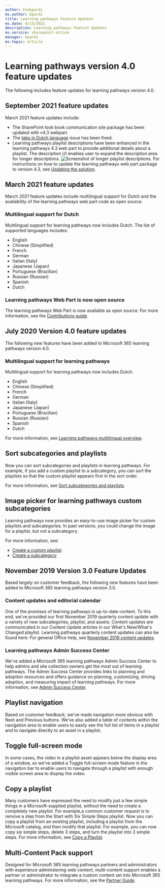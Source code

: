 ```yaml
---
author: blokpardi
ms.author: bpardi
title: Learning pathways Feature Updates
ms.date: 4/13/2021
description: Learning pathways Feature Updates
ms.service: sharepoint-online
manager: bpardi
ms.topic: article
---
```


# Learning pathways version 4.0 feature updates

The following includes feature updates for learning pathways version 4.0.  

## September 2021 feature updates

March 2021 feature updates include:

- The SharePoint look book communication site package has been updated with v4.3 webpart.
- The [tabs in Dutch language](https://github.com/pnp/custom-learning-office-365/issues/566) issue has been fixed.
- Learning pathways playlist descriptions have been enhanced in the learning pathways 4.3 web part to provide additional details about a playlist. The description UI enables user to expand the description area for longer descriptions.
![Screenshot of longer playlist descriptions.](media/enhanced-descriptions.png "Enhanced descriptions")
For instructions on how to update the learning pathways web part package to version 4.3, see [Updating the solution](https://github.com/pnp/custom-learning-office-365#updating-the-solution).

## March 2021 feature updates

March 2021 feature updates include multilingual support for Dutch and the availability of the learning pathways web part code as open source.

### Multilingual support for Dutch

Multilingual support for learning pathways now includes Dutch. The list of supported languages includes:

- English   
- Chinese (Simplified)
- French
- German
- Italian (Italy)
- Japanese (Japan)
- Portuguese (Brazilian)
- Russian (Russian)
- Spanish
- Dutch

### Learning pathways Web Part is now open source

The learning pathways Web Part is now available as open source. For more information, see the [Contributions guide](https://github.com/pnp/custom-learning-office-365#contributions).

## July 2020 Version 4.0 feature updates

The following new features have been added to Microsoft 365 learning pathways version 4.0.

### Multilingual support for learning pathways

Multilingual support for learning pathways now includes Dutch.

- English   
- Chinese (Simplified)
- French
- German
- Italian (Italy)
- Japanese (Japan)
- Portuguese (Brazilian)
- Russian (Russian)
- Spanish
- Dutch

For more information, see [Learning pathways multilingual overview](custom_overview.md).

## Sort subcategories and playlists

Now you can sort subcategories and playlists in learning pathways. For example, if you add a custom playlist to a subcategory, you can sort the playlists so that the custom playlist appears first in the sort order.

For more information, see [Sort subcategories and playlists](custom_sortsubplay.md).

## Image picker for learning pathways custom subcategories

Learning pathways now provides an easy-to-use image picker for custom playlists and subcategories.  In past versions, you could change the image for a playlist, but not a subcategory.  

For more information, see:

- [Create a custom playlist](custom_createnewplaylist.md).
- [Create a subcategory](custom_createnewcat.md)

## November 2019 Version 3.0 Feature Updates

Based largely on customer feedback, the following new features have been added to Microsoft 365 learning pathways version 3.0.

### Content updates and editorial calendar

One of the promises of learning pathways is up-to-date content. To this end, we've provided our first November 2019 quarterly content update with a variety of new subcategories, playlist, and assets. Content updates are communicated in our Content Update articles in our What's New/What's Changed playlist. Learning pathways quarterly content updates can also be found here: For general Office help, see [November 2019 content updates](custom_contentupdates.md).

### Learning pathways Admin Success Center

We've added a Microsoft 365 learning pathways Admin Success Center to help admins and site collection owners get the most out of learning pathways. The Admin Success Center provides links to planning and adoption resources and offers guidance on planning, customizing, driving adoption, and measuring impact of learning pathways. For more information, see [Admin Success Center](custom_successcenter.md).

## Playlist navigation

Based on customer feedback, we've made navigation more obvious with Next and Previous buttons. We've also added a table of contents within the navigation area to enable users to easily see the full list of items in a playlist and to navigate directly to an asset in a playlist.

## Toggle full-screen mode

In some cases, the video in a playlist asset appears below the display area of a window, so we've added a Toggle full-screen mode feature in the navigation bar to enable users to navigate through a playlist with enough visible screen area to display the video.

## Copy a playlist

Many customers have expressed the need to modify just a few simple things in a Microsoft-supplied playlist, without the need to create a completely new playlist. For example,a common customer request is to remove a step from the Start with Six Simple Steps playlist. Now you can copy a playlist from an existing playlist, including a playlist from the Microsoft catalog, and then modify that playlist. For example, you can now copy six simple steps, delete 3 steps, and turn the playlist into 3 simple steps. For more information, see [Copy a Playlist](custom_copyplaylist.md).

## Multi-Content Pack support

Designed for Microsoft 365 learning pathways partners and administrators with experience administering web content, multi-content support enables a partner or administrator to integrate a custom content set into Microsoft 365 learning pathways. For more information, see the [Partner Guide](custom_partnerguide.md).
